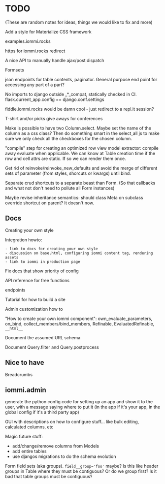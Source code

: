# TODO

(These are random notes for ideas, things we would like to fix and more)

Add a style for Materialize CSS framework

examples.iommi.rocks

https for iommi.rocks redirect

A nice API to manually handle ajax/post dispatch

Formsets

json endpoints for table contents, paginator. General purpose end point for accessing any part of a part?

No imports to django outside _*_compat, statically checked in CI. flask.current_app.config == django.conf.settings

fiddle.iommi.rocks would be damn cool - just redirect to a repl.it session?

T-shirt and/or picks give aways for conferences

Make is possible to have two Column.select. Maybe set the name of the column as a css class? Then do something smart in the select_all js to make sure we only check all the checkboxes for the chosen column.

"compile" step for creating an optimized row view model extractor: compile away evaluate when applicable. We can know at Table creation time if the row and cell attrs are static. If so we can render them once. 

Get rid of reinvoke/reinvoke_new_defaults and avoid the merge of different sets of parameter (from styles, shorcuts or kwargs) until bind.

Separate crud shortcuts to a separate beast than Form. (So that callbacks and what not don't need to pollute all Form instances)

Maybe revise inheritance semantics: should class Meta on subclass override shortcut on parent? It doesn't now.


## Docs

Creating your own style 

Integration howto:

    - link to docs for creating your own style
    - discussion on base.html, configuring iommi content tag, rendering assets
    - link to iommi in production page
    
    
Fix docs that show priority of config

API reference for free functions

endpoints

Tutorial for how to build a site

Admin customization how to

"How to create your own iommi component": own_evaluate_parameters, on_bind, collect_members/bind_members, Refinable, EvaluatedRefinable, `__html__`

Document the assumed URL schema

Document Query.filter and Query.postprocess


## Nice to have

Breadcrumbs


## iommi.admin

generate the python config code for setting up an app and show it to the user, with a message saying where to put it (in the app if it's your app, in the global config if it's a third party app)

GUI with descriptions on how to configure stuff... like bulk editing, calculated columns, etc

Magic future stuff:

* add/change/remove columns from Models
* add entire tables
* use djangos migrations to do the schema evolution


Form field sets (aka groups). `field__group='foo'` maybe? Is this like header groups in Table where they must be contiguous? Or do we group first? Is it bad that table groups must be contiguous?
